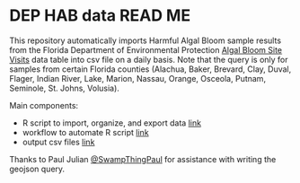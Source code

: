 # DEP HAB data READ ME
This repository automatically imports Harmful Algal Bloom sample results from the Florida Department of Environmental Protection [Algal Bloom Site Visits](https://geodata.dep.state.fl.us/datasets/FDEP::florida-algal-bloom-site-visits-1/about) data table into csv file on a daily basis. Note that the query is only for samples from certain Florida counties (Alachua, Baker, Brevard, Clay, Duval, Flager, Indian River, Lake, Marion, Nassau, Orange, Osceola, Putnam, Seminole, St. Johns, Volusia).

Main components:
- R script to import, organize, and export data [link](/R/DEP_HAB_script_git.R)
- workflow to automate R script [link](.github/workflows/automate_script_using_renv.yml)
- output csv files [link](/data/)

Thanks to Paul Julian [@SwampThingPaul](https://github.com/SwampThingPaul) for assistance with writing the geojson query.
